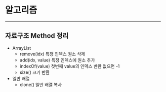 # 알고리즘

<hr/>

## 자료구조 Method 정리

- ArrayList
    - remove(idx) 특정 인덱스 원소 삭제
    - add(idx, value) 특정 인덱스에 원소 추가
    - indexOf(value) 첫번째 value의 인덱스 반환 없으면 -1
    - size() 크기 반환
- 일반 배열
  - clone() 일반 배열 복사
